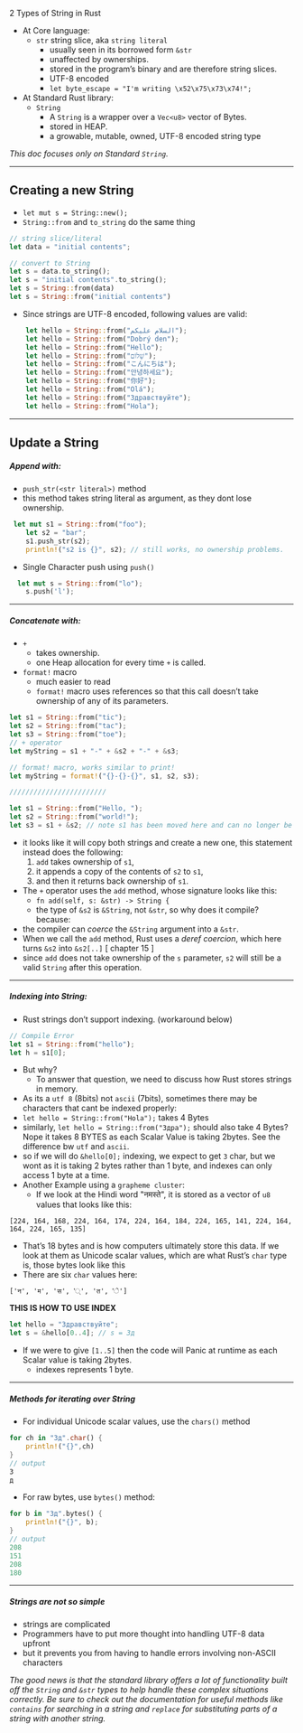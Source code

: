 2 Types of String in Rust
- At Core language:
	- `str` string slice, aka  `string literal`
		- usually seen in its borrowed form `&str`
		- unaffected by ownerships.
		- stored in the program’s binary and are therefore string slices.
		- UTF-8 encoded
		- `let byte_escape = "I'm writing \x52\x75\x73\x74!";`
- At Standard Rust library:
	- `String`
		- A `String` is a wrapper over a `Vec<u8>` vector of Bytes.
		- stored in HEAP.
		- a growable, mutable, owned, UTF-8 encoded string type

_This doc focuses only on Standard `String`._

---
Creating a new String
---
- `let mut s = String::new();`
- `String::from` and `to_string` do the same thing
```rust
// string slice/literal
let data = "initial contents";

// convert to String
let s = data.to_string();
let s = "initial contents".to_string();
let s = String::from(data)
let s = String::from("initial contents")

```
- Since strings are UTF-8 encoded, following values are valid:
```rust
    let hello = String::from("السلام عليكم");
    let hello = String::from("Dobrý den");
    let hello = String::from("Hello");
    let hello = String::from("שָׁלוֹם");
    let hello = String::from("こんにちは");
    let hello = String::from("안녕하세요");
    let hello = String::from("你好");
    let hello = String::from("Olá");
    let hello = String::from("Здравствуйте");
    let hello = String::from("Hola");
```
---
Update a String
---

##### Append with:
- `push_str(<str literal>)` method
- this method takes string literal as argument, as they dont lose ownership.
```rust
 let mut s1 = String::from("foo");
    let s2 = "bar";
    s1.push_str(s2);
    println!("s2 is {}", s2); // still works, no ownership problems.
```
- Single Character push using `push()`
```rust
  let mut s = String::from("lo");
    s.push('l');
```
---
##### Concatenate with:
- `+`
	- takes ownership.
	- one Heap allocation for every time `+` is called.
- `format!` macro
	- much easier to read
	- `format!` macro uses references so that this call doesn’t take ownership of any of its parameters.
```rust
let s1 = String::from("tic");
let s2 = String::from("tac");
let s3 = String::from("toe");
// + operator
let myString = s1 + "-" + &s2 + "-" + &s3;

// format! macro, works similar to print!
let myString = format!("{}-{}-{}", s1, s2, s3);

////////////////////////

let s1 = String::from("Hello, ");
let s2 = String::from("world!");
let s3 = s1 + &s2; // note s1 has been moved here and can no longer be used
```
- it looks like it will copy both strings and create a new one, this statement instead does the following:
	1.  `add` takes ownership of `s1`,
	2.  it appends a copy of the contents of `s2` to `s1`,
	3.  and then it returns back ownership of `s1`.
- The `+` operator uses the `add` method, whose signature looks like this:
	- `fn add(self, s: &str) -> String {`
	- the type of `&s2` is `&String`, not `&str`, so why does it compile? because: 
- the compiler can _coerce_ the `&String` argument into a `&str`.
- When we call the `add` method, Rust uses a _deref coercion_, which here turns `&s2` into `&s2[..]` [ chapter 15 ]
- since `add` does not take ownership of the `s` parameter, `s2` will still be a valid `String` after this operation.
---
##### Indexing into String:
- Rust strings don’t support indexing. (workaround below)
```rust
// Compile Error
let s1 = String::from("hello");
let h = s1[0];
```
- But why? 
	- To answer that question, we need to discuss how Rust stores strings in memory.
- As its a `utf 8` (8bits) not `ascii` (7bits), sometimes there may be characters that cant be indexed properly:
- `let hello = String::from("Hola");` takes 4 Bytes
-  similarly, `let hello = String::from("Здра");` should also take 4 Bytes? Nope it takes 8 BYTES as each Scalar Value is taking 2bytes. See the difference bw `utf` and `ascii`.
- so if we will do `&hello[0];` indexing, we expect to get `З` char, but we wont as it is taking 2 bytes rather than 1 byte, and indexes can only access 1 byte at a time.
- Another Example using a `grapheme cluster`:
	- If we look at the Hindi word "नमस्ते", it is stored as a vector of `u8` values that looks like this:

```text
[224, 164, 168, 224, 164, 174, 224, 164, 184, 224, 165, 141, 224, 164, 164, 224, 165, 135]
```

- That’s 18 bytes and is how computers ultimately store this data. If we look at them as Unicode scalar values, which are what Rust’s `char` type is, those bytes look like this
- There are six `char` values here:
```text
['न', 'म', 'स', '्', 'त', 'े']
```

**THIS IS HOW TO USE INDEX**
```rust
let hello = "Здравствуйте";
let s = &hello[0..4]; // s = Зд
```
- If we were to give `[1..5]` then the code will Panic at runtime as each Scalar value is taking 2bytes.
	- indexes represents 1 byte.
---
##### Methods for iterating over String
- For individual Unicode scalar values, use the `chars()` method
```rust
for ch in "Зд".char() {
	println!("{}",ch)
}
// output
З
д
```
- For raw bytes, use `bytes()` method:
```rust
for b in "Зд".bytes() {
    println!("{}", b);
}
// output
208
151
208
180

```
---
##### Strings are not so simple
- strings are complicated
- Programmers have to put more thought into handling UTF-8 data upfront
- but it prevents you from having to handle errors involving non-ASCII characters

_The good news is that the standard library offers a lot of functionality built off the `String` and `&str` types to help handle these complex situations correctly. Be sure to check out the documentation for useful methods like `contains` for searching in a string and `replace` for substituting parts of a string with another string._
